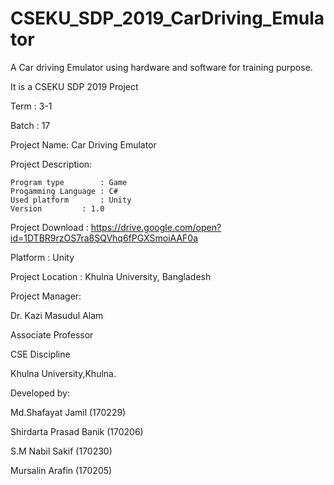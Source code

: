 # CSEKU_SDP_2019_CarDriving_Emulator
A Car driving Emulator using hardware and software for training purpose.

It is a CSEKU SDP 2019 Project

Term : 3-1

Batch : 17

Project Name: Car Driving Emulator

Project Description:

	Program type        : Game 
	Progamming Language : C#
	Used platform 	    : Unity
	Version		    : 1.0	
Project Download : https://drive.google.com/open?id=1DTBR9rzOS7ra8SQVhq6fPGXSmoiAAF0a



Platform : Unity

Project Location : Khulna University, Bangladesh


Project Manager:

Dr. Kazi Masudul Alam

Associate Professor

CSE Discipline

Khulna University,Khulna.


Developed by:

Md.Shafayat Jamil (170229) 

Shirdarta Prasad Banik (170206) 

S.M Nabil Sakif (170230) 

Mursalin Arafin (170205)

